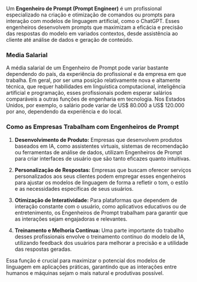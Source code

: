 Um **Engenheiro de Prompt (Prompt Engineer)** é um profissional especializado na criação e otimização de comandos ou prompts para interação com modelos de linguagem artificial, como o ChatGPT. Esses engenheiros desenvolvem prompts que maximizam a eficácia e precisão das respostas do modelo em variados contextos, desde assistência ao cliente até análise de dados e geração de conteúdo.

### Media Salarial

A média salarial de um Engenheiro de Prompt pode variar bastante dependendo do país, da experiência do profissional e da empresa em que trabalha. Em geral, por ser uma posição relativamente nova e altamente técnica, que requer habilidades em linguística computacional, inteligência artificial e programação, esses profissionais podem esperar salários comparáveis a outras funções de engenharia em tecnologia. Nos Estados Unidos, por exemplo, o salário pode variar de US$ 80.000 a US$ 120.000 por ano, dependendo da experiência e do local.

### Como as Empresas Trabalham com Engenheiros de Prompt

1. **Desenvolvimento de Produto:** Empresas que desenvolvem produtos baseados em IA, como assistentes virtuais, sistemas de recomendação ou ferramentas de análise de dados, utilizam Engenheiros de Prompt para criar interfaces de usuário que são tanto eficazes quanto intuitivas.

2. **Personalização de Respostas:** Empresas que buscam oferecer serviços personalizados aos seus clientes podem empregar esses engenheiros para ajustar os modelos de linguagem de forma a refletir o tom, o estilo e as necessidades específicas de seus usuários.

3. **Otimização de Interatividade:** Para plataformas que dependem de interação constante com o usuário, como aplicativos educativos ou de entretenimento, os Engenheiros de Prompt trabalham para garantir que as interações sejam engajadoras e relevantes.

4. **Treinamento e Melhoria Contínua:** Uma parte importante do trabalho desses profissionais envolve o treinamento contínuo do modelo de IA, utilizando feedback dos usuários para melhorar a precisão e a utilidade das respostas geradas.

Essa função é crucial para maximizar o potencial dos modelos de linguagem em aplicações práticas, garantindo que as interações entre humanos e máquinas sejam o mais natural e produtivas possível.


